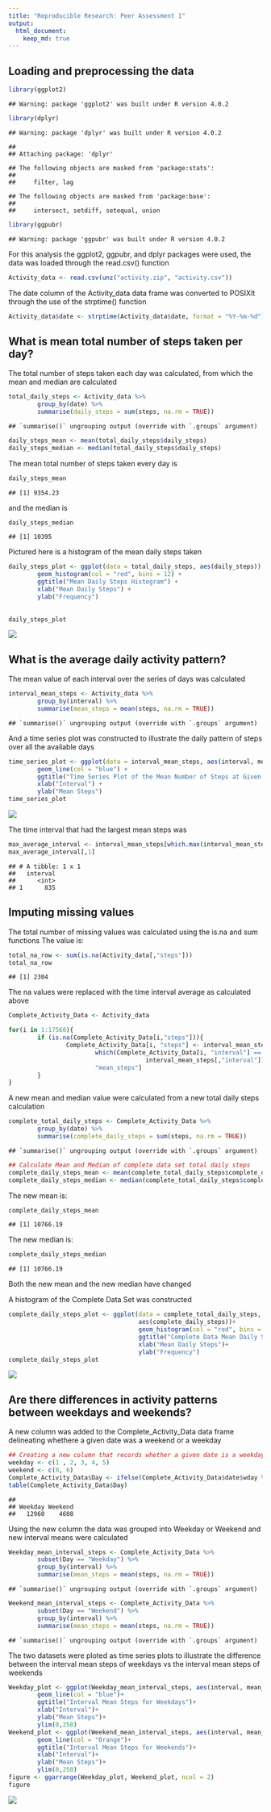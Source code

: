 ```yaml
---
title: "Reproducible Research: Peer Assessment 1"
output: 
  html_document:
    keep_md: true
---
```



## Loading and preprocessing the data


```r
library(ggplot2)
```

```
## Warning: package 'ggplot2' was built under R version 4.0.2
```

```r
library(dplyr)
```

```
## Warning: package 'dplyr' was built under R version 4.0.2
```

```
## 
## Attaching package: 'dplyr'
```

```
## The following objects are masked from 'package:stats':
## 
##     filter, lag
```

```
## The following objects are masked from 'package:base':
## 
##     intersect, setdiff, setequal, union
```

```r
library(ggpubr)
```

```
## Warning: package 'ggpubr' was built under R version 4.0.2
```
For this analysis the ggplot2, ggpubr, and dplyr packages were used, the data was
loaded through the read.csv() function

```r
Activity_data <- read.csv(unz("activity.zip", "activity.csv"))
```

The date column of the Activity_data data frame was converted to POSIXlt through
the use of the strptime() function

```r
Activity_data$date <- strptime(Activity_data$date, format = "%Y-%m-%d")
```

## What is mean total number of steps taken per day?
The total number of steps taken each day was calculated, from which the mean and
median are calculated

```r
total_daily_steps <- Activity_data %>% 
        group_by(date) %>% 
        summarise(daily_steps = sum(steps, na.rm = TRUE))
```

```
## `summarise()` ungrouping output (override with `.groups` argument)
```

```r
daily_steps_mean <- mean(total_daily_steps$daily_steps)
daily_steps_median <- median(total_daily_steps$daily_steps)
```
The mean total number of steps taken every day is 

```r
daily_steps_mean
```

```
## [1] 9354.23
```
and the median is 

```r
daily_steps_median
```

```
## [1] 10395
```
Pictured here is a histogram of the mean daily steps taken

```r
daily_steps_plot <- ggplot(data = total_daily_steps, aes(daily_steps)) + 
        geom_histogram(col = "red", bins = 12) +
        ggtitle("Mean Daily Steps Histogram") +
        xlab("Mean Daily Steps") +
        ylab("Frequency") 
        
        
daily_steps_plot
```

![](PA1_template_files/figure-html/unnamed-chunk-7-1.png)<!-- -->

## What is the average daily activity pattern?
The mean value of each interval over the series of days was calculated

```r
interval_mean_steps <- Activity_data %>% 
        group_by(interval) %>% 
        summarise(mean_steps = mean(steps, na.rm = TRUE))
```

```
## `summarise()` ungrouping output (override with `.groups` argument)
```
And a time series plot was constructed to illustrate the daily pattern of steps
over all the available days

```r
time_series_plot <- ggplot(data = interval_mean_steps, aes(interval, mean_steps)) +
        geom_line(col = "blue") +
        ggtitle("Time Series Plot of the Mean Number of Steps at Given Time Interval") +
        xlab("Interval") +
        ylab("Mean Steps") 
time_series_plot
```

![](PA1_template_files/figure-html/unnamed-chunk-9-1.png)<!-- -->

The time interval that had the largest mean steps was

```r
max_average_interval <- interval_mean_steps[which.max(interval_mean_steps$mean_steps),]
max_average_interval[,1]
```

```
## # A tibble: 1 x 1
##   interval
##      <int>
## 1      835
```
## Imputing missing values
The total number of missing values was calculated using the is.na and sum functions
The value is:

```r
total_na_row <- sum(is.na(Activity_data[,"steps"]))
total_na_row
```

```
## [1] 2304
```

The na values were replaced with the time interval average as calculated above


```r
Complete_Activity_Data <- Activity_data

for(i in 1:17568){
        if (is.na(Complete_Activity_Data[i,"steps"])){
                Complete_Activity_Data[i, "steps"] <- interval_mean_steps[
                        which(Complete_Activity_Data[i, "interval"] == 
                                      interval_mean_steps[,"interval"]), 
                        "mean_steps"]
        }
}
```
A new mean and median value were calculated from a new total daily steps calculation

```r
complete_total_daily_steps <- Complete_Activity_Data %>% 
        group_by(date) %>% 
        summarise(complete_daily_steps = sum(steps, na.rm = TRUE))
```

```
## `summarise()` ungrouping output (override with `.groups` argument)
```

```r
## Calculate Mean and Median of complete data set total daily steps
complete_daily_steps_mean <- mean(complete_total_daily_steps$complete_daily_steps)
complete_daily_steps_median <- median(complete_total_daily_steps$complete_daily_steps)
```
The new mean is:

```r
complete_daily_steps_mean
```

```
## [1] 10766.19
```
The new median is:

```r
complete_daily_steps_median
```

```
## [1] 10766.19
```
Both the new mean and the new median have changed

A histogram of the Complete Data Set was constructed

```r
complete_daily_steps_plot <- ggplot(data = complete_total_daily_steps, 
                                    aes(complete_daily_steps))+ 
                                    geom_histogram(col = "red", bins = 12)+
                                    ggtitle("Complete Data Mean Daily Steps Histogram")+
                                    xlab("Mean Daily Steps")+
                                    ylab("Frequency")
complete_daily_steps_plot
```

![](PA1_template_files/figure-html/unnamed-chunk-16-1.png)<!-- -->

## Are there differences in activity patterns between weekdays and weekends?
A new column was added to the Complete_Activity_Data data frame delineating whethere
a given date was a weekend or a weekday

```r
## Creating a new column that records whether a given date is a weekday or a weekend
weekday <- c(1 , 2, 3, 4, 5)
weekend <- c(0, 6)
Complete_Activity_Data$Day <- ifelse(Complete_Activity_Data$date$wday %in% weekday, "Weekday", "Weekend")
table(Complete_Activity_Data$Day)
```

```
## 
## Weekday Weekend 
##   12960    4608
```

Using the new column the data was grouped into Weekday or Weekend and new interval
means were calculated

```r
Weekday_mean_interval_steps <- Complete_Activity_Data %>%
        subset(Day == "Weekday") %>%
        group_by(interval) %>% 
        summarise(mean_steps = mean(steps, na.rm = TRUE))
```

```
## `summarise()` ungrouping output (override with `.groups` argument)
```

```r
Weekend_mean_interval_steps <- Complete_Activity_Data %>%
        subset(Day == "Weekend") %>%
        group_by(interval) %>% 
        summarise(mean_steps = mean(steps, na.rm = TRUE))
```

```
## `summarise()` ungrouping output (override with `.groups` argument)
```
The two datasets were ploted as time series plots to illustrate the difference
between the interval mean steps of weekdays vs the interval mean steps of weekends


```r
Weekday_plot <- ggplot(Weekday_mean_interval_steps, aes(interval, mean_steps)) + 
        geom_line(col = "blue")+
        ggtitle("Interval Mean Steps for Weekdays")+
        xlab("Interval")+
        ylab("Mean Steps")+
        ylim(0,250)
Weekend_plot <- ggplot(Weekend_mean_interval_steps, aes(interval, mean_steps)) + 
        geom_line(col = "Orange")+
        ggtitle("Interval Mean Steps for Weekends")+
        xlab("Interval")+
        ylab("Mean Steps")+
        ylim(0,250)
figure <- ggarrange(Weekday_plot, Weekend_plot, ncol = 2)
figure
```

![](PA1_template_files/figure-html/unnamed-chunk-19-1.png)<!-- -->
